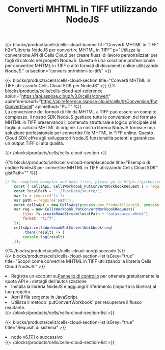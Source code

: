 ﻿---
title:  Converti MHTML in TIFF utilizzando NodeJS
description:  Utilizzando Aspose.Cells Cloud SDK per NodeJS per convertire un file in formato MHTML in un file in formato TIFF.
kwords: Excel, Convert MHTML to TIFF, REST, NodeJS
howto: How to convert MHTML to TIFF using Aspose.Cells Cloud NodeJS library.
---
{{< blocks/products/cells/cells-cloud-banner h1="Converti MHTML in TIFF" h2="Libreria NodeJS per convertire MHTML in TIFF" p="Utilizza la conversione API di Cells Cloud per creare flussi di lavoro personalizzati per fogli di calcolo nei progetti NodeJS. Questa è una soluzione professionale per convertire MHTML in TIFF e altri formati di documenti online utilizzando NodeJS." urlsection="conversion/mhtml-to-tiff/" >}}

{{< blocks/products/cells/cells-cloud-section title="Converti MHTML in TIFF utilizzando Cells Cloud SDK per NodeJS" >}}
{{% blocks/products/cells/cells-cloud-api-reference apiurl="https://api.aspose.cloud/v3.0/cells/convert" apireferenceurl="https://apireference.aspose.cloud/cells/#/Conversion/PutConvertExcel" apimethod="PUT" %}}
<br/>
La conversione dei formati di file da MHTML a TIFF può essere un compito complesso. Il nostro SDK NodeJS gestisce tutte le conversioni del formato MHTML in TIFF preservando il contenuto strutturale e logico principale del foglio di calcolo MHTML di origine. La nostra libreria NodeJS fornisce una soluzione professionale per convertire file MHTML in TIFF online. Questo Cloud SDK offre agli sviluppatori NodeJS funzionalità potenti e garantisce un output TIFF di alta qualità.

{{< /blocks/products/cells/cells-cloud-section >}}

{{% blocks/products/cells/cells-cloud-noreplacecode title="Esempio di codice NodeJS per convertire MHTML in TIFF utilizzando Cells Cloud SDK" gistPath="" %}}
 
```js
// For complete examples and data files, please go to https://github.com/aspose-cells-cloud/aspose-cells-cloud-node/
    const { CellsApi, CellsWorkbook_PutConvertWorkbookRequest } = require("asposecellscloud");
    const localPath = "../TestData/source/";
    var fs = require('fs');
    var path = require('path');
    const cellsApi = new CellsApi(process.env.ProductClientId, process.env.ProductClientSecret);
    var req = new CellsWorkbook_PutConvertWorkbookRequest({
        file: fs.createReadStream(localPath + "datasource.mhtml"),
        format: "tiff",
    });
    cellsApi.cellsWorkbookPutConvertWorkbook(req)
        .then((result) => {
        console.log(result)
    });
```
 
{{% /blocks/products/cells/cells-cloud-noreplacecode %}}
<br/>
{{< blocks/products/cells/cells-cloud-section-list isGrey="true" title="Scopri come convertire MHTML in TIFF utilizzando la libreria Cells Cloud NodeJS." >}}
<li> Registra un account su<a href="https://dashboard.aspose.cloud/">Pannello di controllo</a> per ottenere gratuitamente la quota API e i dettagli dell'autorizzazione</li>
<li>Installa la libreria NodeJS e aggiungi il riferimento (importa la libreria) al tuo progetto.</li>
<li>Apri il file sorgente in JavaScript.</li>
<li>Utilizza il metodo `putConvertWorkbook` per recuperare il flusso risultante.</li>
{{< /blocks/products/cells/cells-cloud-section-list >}}

{{< blocks/products/cells/cells-cloud-section-list isGrey="true" title="Requisiti di sistema" >}}
<li>nodo v6.17.1 o successivo</li>
{{< /blocks/products/cells/cells-cloud-section-list >}}

